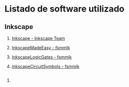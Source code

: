 # Listado de software utilizado

## Inkscape

1. [Inkscape - Inkscape Team](https://inkscape.org)

2. [InkscapeMadeEasy - fsmmlk](https://fsmmlk.github.io/inkscapeMadeEasy/)

3. [InkscapeLogicGates - fsmmlk](https://github.com/fsmMLK/inkscapeLogicGates)

4. [InkscapeCircuitSymbols - fsmmlk](https://github.com/fsmMLK/inkscapeCircuitSymbols)

## 

1. []()
